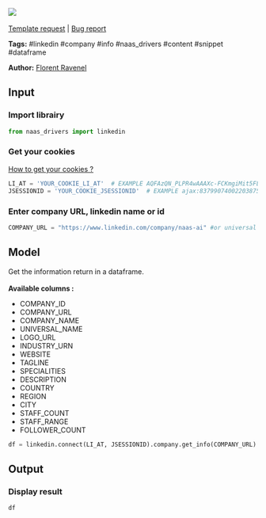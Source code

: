 <a href="https://app.naas.ai/user-redirect/naas/downloader?url=https://raw.githubusercontent.com/jupyter-naas/awesome-notebooks/master/LinkedIn/LinkedIn_Get_info_from_company.ipynb" target="_parent"><img src="https://naasai-public.s3.eu-west-3.amazonaws.com/open_in_naas.svg"/></a><br><br><a href="https://github.com/jupyter-naas/awesome-notebooks/issues/new?assignees=&labels=&template=template-request.md&title=Tool+-+Action+of+the+notebook+">Template request</a> | <a href="https://github.com/jupyter-naas/awesome-notebooks/issues/new?assignees=&labels=bug&template=bug_report.md&title=LinkedIn+-+Get+info+from+company:+Error+short+description">Bug report</a>

**Tags:** #linkedin #company #info #naas_drivers #content #snippet #dataframe

**Author:** [Florent Ravenel](https://www.linkedin.com/in/florent-ravenel/)

## Input

### Import librairy


```python
from naas_drivers import linkedin
```

### Get your cookies
<a href='https://www.notion.so/LinkedIn-driver-Get-your-cookies-d20a8e7e508e42af8a5b52e33f3dba75'>How to get your cookies ?</a>


```python
LI_AT = 'YOUR_COOKIE_LI_AT'  # EXAMPLE AQFAzQN_PLPR4wAAAXc-FCKmgiMit5FLdY1af3-2
JSESSIONID = 'YOUR_COOKIE_JSESSIONID'  # EXAMPLE ajax:8379907400220387585
```

### Enter company URL, linkedin name or id


```python
COMPANY_URL = "https://www.linkedin.com/company/naas-ai" #or universal name = "tesla" or id = "8819091"
```

## Model

Get the information return in a dataframe.<br><br>
**Available columns :**
- COMPANY_ID
- COMPANY_URL
- COMPANY_NAME
- UNIVERSAL_NAME
- LOGO_URL
- INDUSTRY_URN
- WEBSITE
- TAGLINE
- SPECIALITIES
- DESCRIPTION
- COUNTRY
- REGION
- CITY
- STAFF_COUNT
- STAFF_RANGE
- FOLLOWER_COUNT


```python
df = linkedin.connect(LI_AT, JSESSIONID).company.get_info(COMPANY_URL)
```

## Output

### Display result


```python
df
```
